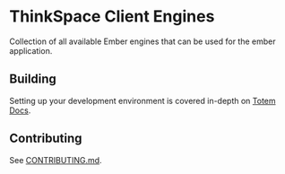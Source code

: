 # ThinkSpace Client Engines
Collection of all available Ember engines that can be used for the ember application.

## Building
Setting up your development environment is covered in-depth on [Totem Docs](http://totem-docs.herokuapp.com/1.0.0/setup/environment).

## Contributing
See  [CONTRIBUTING.md](https://github.com/sixthedge/cellar/blob/master/CONTRIBUTING.md).